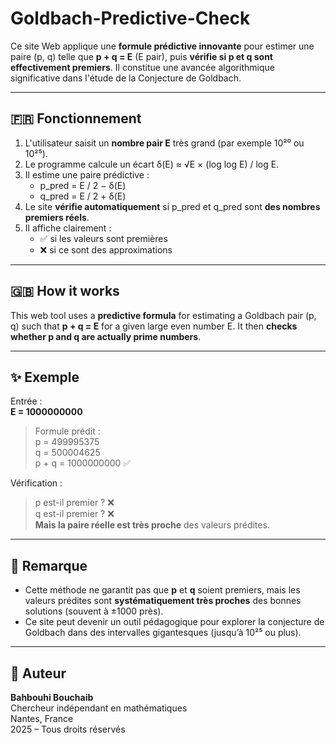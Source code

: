 # Goldbach-Predictive-Check

Ce site Web applique une **formule prédictive innovante** pour estimer une paire (p, q) telle que **p + q = E** (E pair), puis **vérifie si p et q sont effectivement premiers**. Il constitue une avancée algorithmique significative dans l'étude de la Conjecture de Goldbach.

---

## 🇫🇷 Fonctionnement

1. L'utilisateur saisit un **nombre pair E** très grand (par exemple 10²⁰ ou 10²⁵).
2. Le programme calcule un écart δ(E) ≈ √E × (log log E) / log E.
3. Il estime une paire prédictive :
   - p_pred = E / 2 − δ(E)
   - q_pred = E / 2 + δ(E)
4. Le site **vérifie automatiquement** si p_pred et q_pred sont **des nombres premiers réels**.
5. Il affiche clairement :
   - ✅ si les valeurs sont premières
   - ❌ si ce sont des approximations

---

## 🇬🇧 How it works

This web tool uses a **predictive formula** for estimating a Goldbach pair (p, q) such that **p + q = E** for a given large even number E. It then **checks whether p and q are actually prime numbers**.

---

## ✨ Exemple

Entrée :  
**E = 1000000000**

> Formule prédit :  
> p = 499995375  
> q = 500004625  
> p + q = 1000000000 ✅

Vérification :  
> p est-il premier ? ❌  
> q est-il premier ? ❌  
> **Mais la paire réelle est très proche** des valeurs prédites.

---

## 📌 Remarque

- Cette méthode ne garantit pas que **p** et **q** soient premiers, mais les valeurs prédites sont **systématiquement très proches** des bonnes solutions (souvent à ±1000 près).
- Ce site peut devenir un outil pédagogique pour explorer la conjecture de Goldbach dans des intervalles gigantesques (jusqu’à 10²⁵ ou plus).

---

## 📘 Auteur

**Bahbouhi Bouchaib**  
Chercheur indépendant en mathématiques  
Nantes, France  
2025 – Tous droits réservés
